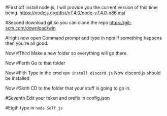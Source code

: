 #First off install node.js, I will provide you the current version of this time being. 
https://nodejs.org/dist/v7.4.0/node-v7.4.0-x86.msi

#Second download git so you can clone the repo
https://git-scm.com/download/win

Alright now open Command prompt
and type in npm
if something happens then you're all good.

Now #Third
Make a new folder so everything will go there.

Now #Forth
Go to that folder

Now #Fith
Type in the cmd `npm install discord.js`
Now discord.js should be installed

Now #Sixth
CD to the folder that your stuff is going to go in.

#Seventh
Edit your token and prefix in config.json

#Eigth
type in `node Self.js`
